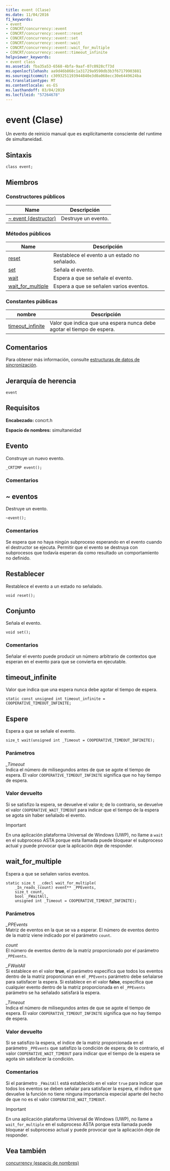 ```yaml
---
title: event (Clase)
ms.date: 11/04/2016
f1_keywords:
- event
- CONCRT/concurrency::event
- CONCRT/concurrency::event::reset
- CONCRT/concurrency::event::set
- CONCRT/concurrency::event::wait
- CONCRT/concurrency::event::wait_for_multiple
- CONCRT/concurrency::event::timeout_infinite
helpviewer_keywords:
- event class
ms.assetid: fba35a53-6568-4bfa-9aaf-07c0928cf73d
ms.openlocfilehash: aa9d46b868c1a31729a9590db3b3f67179903881
ms.sourcegitcommit: c3093251193944840e3d0a068ecc30e6449624ba
ms.translationtype: MT
ms.contentlocale: es-ES
ms.lasthandoff: 03/04/2019
ms.locfileid: "57264678"
---
```

# <a name="event-class"></a>event (Clase)

Un evento de reinicio manual que es explícitamente consciente del runtime de simultaneidad.

## <a name="syntax"></a>Sintaxis

```
class event;
```

## <a name="members"></a>Miembros

### <a name="public-constructors"></a>Constructores públicos

|Name|Descripción|
|----------|-----------------|
|[~ event (destructor)](#dtor)|Destruye un evento.|

### <a name="public-methods"></a>Métodos públicos

|Name|Descripción|
|----------|-----------------|
|[reset](#reset)|Restablece el evento a un estado no señalado.|
|[set](#set)|Señala el evento.|
|[wait](#wait)|Espera a que se señale el evento.|
|[wait_for_multiple](#wait_for_multiple)|Espera a que se señalen varios eventos.|

### <a name="public-constants"></a>Constantes públicas

|nombre|Descripción|
|----------|-----------------|
|[timeout_infinite](#timeout_infinite)|Valor que indica que una espera nunca debe agotar el tiempo de espera.|

## <a name="remarks"></a>Comentarios

Para obtener más información, consulte [estructuras de datos de sincronización](../../../parallel/concrt/synchronization-data-structures.md).

## <a name="inheritance-hierarchy"></a>Jerarquía de herencia

`event`

## <a name="requirements"></a>Requisitos

**Encabezado:** concrt.h

**Espacio de nombres:** simultaneidad

##  <a name="ctor"></a> Evento

Construye un nuevo evento.

```
_CRTIMP event();
```

### <a name="remarks"></a>Comentarios

##  <a name="dtor"></a> ~ eventos

Destruye un evento.

```
~event();
```

### <a name="remarks"></a>Comentarios

Se espera que no haya ningún subproceso esperando en el evento cuando el destructor se ejecuta. Permitir que el evento se destruya con subprocesos que todavía esperan da como resultado un comportamiento no definido.

##  <a name="reset"></a> Restablecer

Restablece el evento a un estado no señalado.

```
void reset();
```

##  <a name="set"></a> Conjunto

Señala el evento.

```
void set();
```

### <a name="remarks"></a>Comentarios

Señalar el evento puede producir un número arbitrario de contextos que esperan en el evento para que se convierta en ejecutable.

##  <a name="timeout_infinite"></a> timeout_infinite

Valor que indica que una espera nunca debe agotar el tiempo de espera.

```
static const unsigned int timeout_infinite = COOPERATIVE_TIMEOUT_INFINITE;
```

##  <a name="wait"></a> Espere

Espera a que se señale el evento.

```
size_t wait(unsigned int _Timeout = COOPERATIVE_TIMEOUT_INFINITE);
```

### <a name="parameters"></a>Parámetros

*_Timeout*<br/>
Indica el número de milisegundos antes de que se agote el tiempo de espera. El valor `COOPERATIVE_TIMEOUT_INFINITE` significa que no hay tiempo de espera.

### <a name="return-value"></a>Valor devuelto

Si se satisfizo la espera, se devuelve el valor `0`; de lo contrario, se devuelve el valor `COOPERATIVE_WAIT_TIMEOUT` para indicar que el tiempo de la espera se agota sin haber señalado el evento.

> [!IMPORTANT]
>  En una aplicación plataforma Universal de Windows (UWP), no llame a `wait` en el subproceso ASTA porque esta llamada puede bloquear el subproceso actual y puede provocar que la aplicación deje de responder.

##  <a name="wait_for_multiple"></a> wait_for_multiple

Espera a que se señalen varios eventos.

```
static size_t __cdecl wait_for_multiple(
    _In_reads_(count) event** _PPEvents,
    size_t count,
    bool _FWaitAll,
    unsigned int _Timeout = COOPERATIVE_TIMEOUT_INFINITE);
```

### <a name="parameters"></a>Parámetros

*_PPEvents*<br/>
Matriz de eventos en la que se va a esperar. El número de eventos dentro de la matriz viene indicado por el parámetro `count`.

*count*<br/>
El número de eventos dentro de la matriz proporcionado por el parámetro `_PPEvents`.

*_FWaitAll*<br/>
Si establece en el valor **true**, el parámetro especifica que todos los eventos dentro de la matriz proporcionan en el `_PPEvents` parámetro debe señalarse para satisfacer la espera. Si establece en el valor **false**, especifica que cualquier evento dentro de la matriz proporcionada en el `_PPEvents` parámetro se ha señalado satisfará la espera.

*_Timeout*<br/>
Indica el número de milisegundos antes de que se agote el tiempo de espera. El valor `COOPERATIVE_TIMEOUT_INFINITE` significa que no hay tiempo de espera.

### <a name="return-value"></a>Valor devuelto

Si se satisfizo la espera, el índice de la matriz proporcionada en el parámetro `_PPEvents` que satisfizo la condición de espera; de lo contrario, el valor `COOPERATIVE_WAIT_TIMEOUT` para indicar que el tiempo de la espera se agota sin satisfacer la condición.

### <a name="remarks"></a>Comentarios

Si el parámetro `_FWaitAll` está establecido en el valor `true` para indicar que todos los eventos se deben señalar para satisfacer la espera, el índice que devuelve la función no tiene ninguna importancia especial aparte del hecho de que no es el valor `COOPERATIVE_WAIT_TIMEOUT`.

> [!IMPORTANT]
> En una aplicación plataforma Universal de Windows (UWP), no llame a `wait_for_multiple` en el subproceso ASTA porque esta llamada puede bloquear el subproceso actual y puede provocar que la aplicación deje de responder.

## <a name="see-also"></a>Vea también

[concurrency (espacio de nombres)](concurrency-namespace.md)
